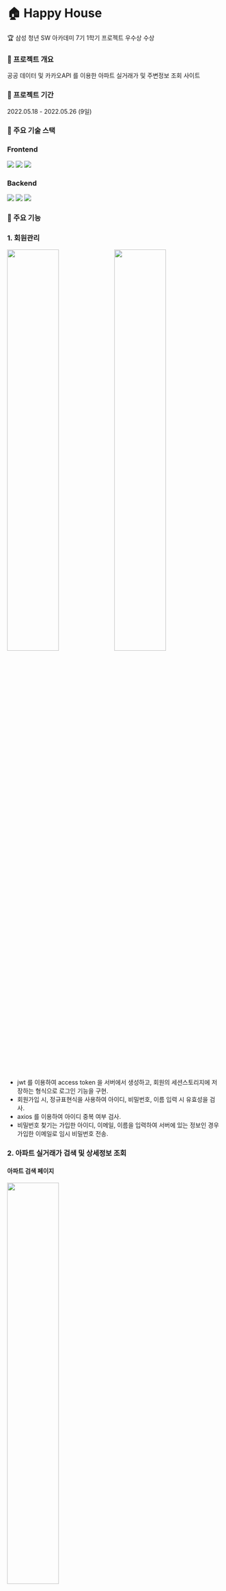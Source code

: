 # 🏠 Happy House
🏆 삼성 청년 SW 아카데미 7기 1학기 프로젝트 우수상 수상

### 📌 프로젝트 개요

공공 데이터 및 카카오API 를 이용한 아파트 실거래가 및 주변정보 조회 사이트

### 📌 프로젝트 기간

2022.05.18 - 2022.05.26 (9일)
### 📌 주요 기술 스택
### Frontend

<p><img src="https://img.shields.io/badge/Visual Studio Code IDE: 1.69.2-007ACC?style=for-the-badge&logo=VisualStudioCode&logoColor=white">
<img src="https://img.shields.io/badge/Vue.js: 2.6.14-4FC08D?style=for-the-badge&logo=Vue.js&logoColor=white">
<img src="https://img.shields.io/badge/Bootstrap: 4.6.1-7952B3?style=for-the-badge&logo=Bootstrap&logoColor=white">
</p>

### Backend

<p><img src="https://img.shields.io/badge/SpringBoot: 2.6.7-6DB33F?style=for-the-badge&logo=SpringBoot&logoColor=white">
<img src="https://img.shields.io/badge/MySQL: 8.0.29-4479A1?style=for-the-badge&logo=MySQL&logoColor=white">
<img src="https://img.shields.io/badge/Java: Zulu 1.8-007396?style=for-the-badge&logo=java&logoColor=white">
</p>


### 📌 주요 기능
### 1. 회원관리
<span>
<img width=49% src="https://user-images.githubusercontent.com/98465383/186188983-4427a540-eef6-4768-a832-83a4d6261e46.png">
<img width=49% src="https://user-images.githubusercontent.com/98465383/186189476-3933d567-811c-4339-90c0-5c0285c159c9.png">
</span>

### 

- jwt 를 이용하여 access token 을 서버에서 생성하고, 회원의 세션스토리지에 저장하는 형식으로 로그인 기능을 구현.
- 회원가입 시, 정규표현식을 사용하여 아이디, 비밀번호, 이름 입력 시 유효성을 검사.
- axios 를 이용하여 아이디 중복 여부 검사.
- 비밀번호 찾기는 가입한 아이디, 이메일, 이름을 입력하여 서버에 있는 정보인 경우 가입한 이메일로 임시 비밀번호 전송.

### 2. 아파트 실거래가 검색 및 상세정보 조회

#### 아파트 검색 페이지

<span>
<img width=49% src="https://user-images.githubusercontent.com/98465383/186190437-2b97acd8-40a7-40fd-bcd8-c7b486e97998.png">
</span>

#### 아파트 주변정보 상세페이지

<span>
<img width=49% src="https://user-images.githubusercontent.com/98465383/186191289-ecd7cfed-90c2-4411-b596-d48e7726aa0f.png">
<img width=49% src="https://user-images.githubusercontent.com/98465383/186190461-a6a960a7-58c1-404b-8218-75ceeb70c4dd.png">
<img width=49% src="https://user-images.githubusercontent.com/98465383/186190475-39303001-ee6c-42bd-90f4-76485a778196.png">
<img width=49% src="https://user-images.githubusercontent.com/98465383/186190482-df1ad0b7-94ad-4ec0-bdd9-f72cd646e796.png">
</span>

###

- 카카오 맵 API를 이용하여 지도 레벨 수준에 따라 클러스터링, 마커를 표시.
- 지도의 레벨이 낮아질수록(지도가 확대될 수록) 아파트 이름, 가격, 평수 정보를 담은 커스텀
오버레이로 마커 표시.
-사용자가 지도를 이동할 때 마다 지도의 남서쪽, 북동쪽 정보를 바탕으로 해당 영역에 있는
아파트 정보를 비동기 통신으로 DB 에서 얻어와 마커로 표시.
- 지도에 표시된 마커를 클릭시 해당 아파트의 정보, 최근 실거래가 및 거래 내역, 주변 대비 평균
가격, 주변 환경시설 관련정보(교육, 교통, 마트 등)를 별도의 창으로 표시.

### 3. 아파트 검색 필터링 및 관심 아파트 등록

<span>
<img width=49% src="https://user-images.githubusercontent.com/98465383/186191974-8f1363e7-098c-4953-9533-5acac4680f2a.png">
<img width=49% src="https://user-images.githubusercontent.com/98465383/186192741-42c22b06-b5bc-4438-a4df-8670b2b35d19.png">
</span>

###

- 평수, 거래 가격을 기준으로 지도 내 표시된 아파트 목록 필터링 기능.
- 유저가 등록한 관심 아파트는 5개까지 저장 가능하며, 관심 목록에 있는 아파트 클릭시 지도가
해당 위치로 이동.

### 4. Q&A, 공지사항 게시판

<span>
<img width=49% src="https://user-images.githubusercontent.com/98465383/186192042-02579664-957b-4097-ada9-5e9bf3f84454.png">
<img width=49% src="https://user-images.githubusercontent.com/98465383/186192042-02579664-957b-4097-ada9-5e9bf3f84454.png">
</span>

###

- 공지사항 게시판은 관리자 계정만 글쓰기/수정/삭제 가능.
- 게시글, 댓글의 작성자가 현재 로그인한 이용자와 같은 경우에만 수정/삭제 가능.

### 5. 뉴스 게시판

<span>
<img width=49% src="https://user-images.githubusercontent.com/98465383/186192027-0b431679-ea23-45b3-aae2-9020331cd42d.png">
</span>

###


- jsoup를 활용하여 실시간으로 네이버 부동산 뉴스를 크롤링.
- 제목 클릭시 해당 뉴스 페이지로 이동.

### 📌 배운점
<p>
[컴포넌트 통신에 대한 이해도 증가]<br>
프로젝트를 진행하면서 직접 필요한 컴포넌트들을 설계하고, 적용해보면서 Vue.js의 컴포넌트 간 통신를 더욱 이해할 수 있었고, 코드 작성이 훨씬 수월하 게 느껴졌다. 재사용 가능한 컴포넌트 설계와 함수형 프로그래밍을 통해 코드 의 가독성과 재사용성을 높이는 것의 중요성을 알게 되었다.
</p>
<p>
[데이터 역정규화를 통한 성능 개선]<br>
SQL 쿼리문을 join을 이용하여 데이터를 가져와야 했지만, 아파트 실거래가 테 이블의 데이터가 약 470만 건이 넘어 렌더링이 오래 걸리는 문제가 발생했다. 아파트 정보 테이블에 최근 거래가격, 날짜를 추가하는 역정규화를 통해 개선 하였다.
</p>
<p>
[협업 및 소통능력 향상]<br>
팀으로 프로젝트를 진행하면서 매일 아침 스크럼회의를 진행했다. 서로의 작업 내용을 공유하며 업무 분담을 하였고, git을 이용하여 코드 관리를 하였다. 작 성한 코드에 대한 피드백을 팀원과 주고 받았다. 더 나은 코드로 개선하기 위 해 고민하고, 오류가 발생할 때 같이 해결하는 과정을 통해 협업의 중요성을 느낄 수 있었다.
</p>


